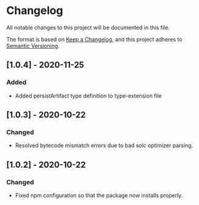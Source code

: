 # Changelog

All notable changes to this project will be documented in this file.

The format is based on [Keep a Changelog](https://keepachangelog.com/en/1.0.0/),
and this project adheres to [Semantic Versioning](https://semver.org/spec/v2.0.0.html).

## [1.0.4] - 2020-11-25

### Added

- Added persistArtifact type definition to type-extension file

## [1.0.3] - 2020-10-22

### Changed

- Resolved bytecode mismatch errors due to bad solc optimizer parsing.

## [1.0.2] - 2020-10-22

### Changed

- Fixed npm configuration so that the package now installs properly.


